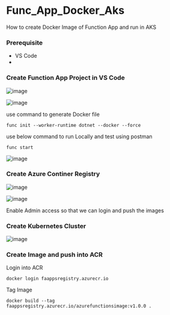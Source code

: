 # Func_App_Docker_Aks
How to create Docker Image of Function App and run in AKS

### Prerequisite
 - VS Code
 - 
### Create Function App Project in VS Code

![image](https://user-images.githubusercontent.com/6815990/156152521-ed2de3b1-f07b-475c-bd2e-241d3b769f74.png)

![image](https://user-images.githubusercontent.com/6815990/156157757-cbd7c170-e8d0-4456-bef3-3a2d8dd735b7.png)

use command to generate Docker file 

```
func init --worker-runtime dotnet --docker --force
```

use below command to run Locally and test using postman

```
func start
```

![image](https://user-images.githubusercontent.com/6815990/156159071-5fa576d5-b17a-47a2-9362-f7aab9f3d826.png)

### Create Azure Continer Registry 

![image](https://user-images.githubusercontent.com/6815990/156159431-af9826ad-866d-4238-beb2-bfecac6a056a.png)

![image](https://user-images.githubusercontent.com/6815990/156159610-d58380a3-854c-460c-a9af-99f0ebaab0ce.png)

Enable Admin access so that we can login and push the images 

### Create Kubernetes Cluster

![image](https://user-images.githubusercontent.com/6815990/156160120-d7d033fe-c045-4493-ab99-4f6cbb910350.png)


### Create Image and push into ACR

Login into ACR
```
docker login faappsregistry.azurecr.io
```

Tag Image 

```
docker build --tag faappsregistry.azurecr.io/azurefunctionsimage:v1.0.0 .
```
